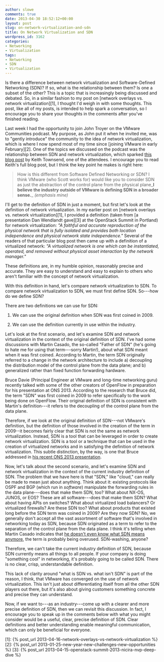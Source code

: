 ```yaml
---
author: slowe
comments: true
date: 2013-04-30 18:52:12+00:00
layout: post
slug: on-network-virtualization-and-sdn
title: On Network Virtualization and SDN
wordpress_id: 3162
categories:
- Networking
- Virtualization
tags:
- Networking
- SDN
- Virtualization
---
```


Is there a difference between network virtualization and Software-Defined Networking (SDN)? If so, what is the relationship between them? Is one a subset of the other? This is a topic that is increasingly being discussed and debated. So, in a similar fashion to my post on [network overlays vs. network virtualization][1], I thought I'd weigh in with some thoughts. This post, like all of my posts, is intended to help spark a conversation, so I encourage you to share your thoughts in the comments after you've finished reading.

Last week I had the opportunity to join John Troyer on the VMware Communities podcast. My purpose, as John put it when he invited me, was to "gently introduce" the community to the idea of network virtualization, which is where I now spend most of my time since [joining VMware in early February][2]. One of the topics we discussed on the podcast was the relationship between SDN and network virtualization, which sparked [this blog post](http://virtualizedgeek.com/2013/04/24/networkvirtualizationvssdn/) by Keith Townsend, one of the attendees. I encourage you to read Keith's full blog post, but I think the key point he makes is right here:

>How is this different from Software Defined Networking or SDN? I think VMware (who Scott works for) would like you to consider SDN as just the abstraction of the control plane from the physical plane_**I believe the industry outside of VMware is defining SDN in a broader sense.**_ _(emphasis mine)_

I'll get to the definition of SDN in just a moment, but first let's look at the definition of network virtualization. In my earlier post on [network overlays vs. network virtualization][1], I provided a definition (taken from [a presentation Dan Wendlandt gave][3] at the OpenStack Summit in Portland) for network virtualization: _"A faithful and accurate reproduction of the physical network that is fully isolated and provides both location independence and physical network state independence."_ Several of the readers of that particular blog post then came up with a definition of a virtualized network: _"A virtualized network is one which can be instantiated, operated, and removed without physical asset interaction by the network manager."_

These definitions are, in my humble opinion, reasonably precise and accurate. They are easy to understand and easy to explain to others who aren't familiar with the concept of network virtualization.

With this definition in hand, let's compare network virtualization to SDN. To compare network virtualization to SDN, we must first define SDN. So---how do we define SDN?

There are two definitions we can use for SDN:

1. We can use the original definition when SDN was first coined in 2009.

2. We can use the definition currently in use within the industry.

Let's look at the first scenario, and let's examine SDN and network virtualization in the context of the original definition of SDN. I've had some discussions with Martin Casado, the so-called "Father of SDN" (he's going to hate me for using that term---sorry Martin!), about what SDN meant when it was first coined. According to Martin, the term SDN originally referred to a change in the network architecture to include a) decoupling the distribution model of the control plane from the data plane; and b) generalized rather than fixed function forwarding hardware.

Bruce Davie (Principal Engineer at VMware and long-time networking guru) recently talked with some of the other creators of OpenFlow in preparation for his presentation at ONS 2013. According to the research that Bruce did, the term "SDN" was first coined in 2009 to refer specifically to the work being done on OpenFlow. Their original definition of SDN is consistent with Martin's definition---it refers to the decoupling of the control plane from the data plane.

Therefore, if we look at the original definition of SDN---not VMware's definition, but the definition of those involved in the creation of the term in 2009--it becomes fairly clear that SDN is not the same as network virtualization. Instead, SDN is a tool that can be leveraged in order to create network virtualization. SDN is a tool or a technique that can be used in the creation of virtualized networks and in satisfying the definition of network virtualization. This subtle distinction, by the way, is one that Bruce addressed in [his recent ONS 2013 presentation](http://networkheresy.com/2013/04/29/netvirt-delivering/).

Now, let's talk about the second scenario, and let's examine SDN and network virtualization in the context of the current industry definition of SDN. The problem that we have here is that "SDN," like "cloud," can really be made to mean just about anything. Think about it: existing protocols like OSPF and BGP (which run in _software_) manipulate the forwarding rules in the data plane---does that make them SDN, too? What about NX-OS, JUNOS, or EOS? These are all software---does that make them SDN? What about having APIs on switches? What about virtualized load balancers? Or virtualized firewalls? Are these SDN too? What about products that existed long before the SDN term was coined in 2009? Are they now SDN? No, we generally don't accept all the vast assortment of software that's involved in networking today as SDN, because SDN originated as a term to refer to the separation of the control plane from the data plane. I think it's telling when Martin Casado indicates that [he doesn't even know what SDN means anymore](http://www.enterprisenetworkingplanet.com/netsp/openflow-inventor-martin-casado-sdn-vmware-software-defined-networking-video.html), the term is probably being overused. SDN-washing, anyone?

Therefore, we can't take the current industry definition of SDN, because SDN currently means all things to all people. If your company is doing "something cool" in networking, it's probably going to be called SDN. There is no clear, crisp, understandable definition.

This lack of clarity around "what is SDN vs. what isn't SDN" is part of the reason, I think, that VMware has converged on the use of network virtualization. This isn't just about differentiating itself from all the other SDN players out there, but it's also about giving customers something concrete and precise they can understand.

Now, if we want to---as an industry---come up with a clearer and more precise definition of SDN, then we can revisit this discussion. In fact, I encourage you to speak up in the comments below with what you might consider would be a useful, clear, precise definition of SDN. Clear definitions and better understanding enable meaningful communication, which can only be beneficial for everyone.

[1]: {% post_url 2013-04-16-network-overlays-vs-network-virtualization %}
[2]: {% post_url 2013-01-25-new-year-new-challenges-new-opportunities %}
[3]: {% post_url 2013-04-15-openstack-summit-2013-nicira-nvp-deep-dive %}

